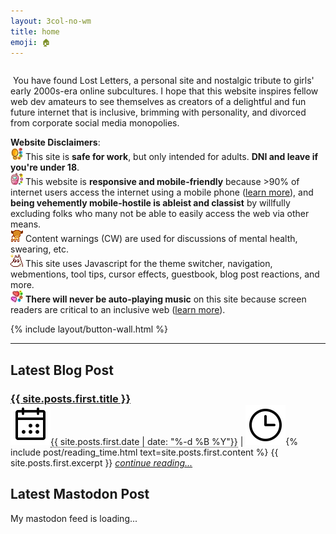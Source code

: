 ```yaml
---
layout: 3col-no-wm
title: home
emoji: 🏠
---
```


<article>
    <div style="display: inline-block;">
        <p>
            <img class="theme-image"/>
            You have found Lost Letters, a personal site and nostalgic tribute to girls' early 2000s-era online subcultures. I hope that this website inspires fellow web dev amateurs to see themselves as creators of a delightful and fun future internet that is inclusive, brimming with personality, and divorced from corporate social media monopolies.
        </p>
        <p>
            <b title="last updated: 2023-10-22">Website Disclaimers</b>: 
            <br>
            <img src="/graphics/toy/emoticons/warning-watercolor.gif" alt=""> This site is <b>safe for work</b>, but only intended for adults. <b>DNI and leave if you're under 18</b>.
            <br>
            <img src="/graphics/toy/emoticons/cellphone-watercolor.gif" alt=""> This website is <b>responsive and mobile-friendly</b> because >90% of internet users access the internet using a mobile phone (<a target="_blank" href="https://explodingtopics.com/blog/mobile-internet-traffic#percentage-of-mobile-traffic">learn more</a>), and <b>being vehemently mobile-hostile is ableist and classist</b> by willfully excluding folks who many not be able to easily access the web via other means.
            <br>
            <img src="/graphics/toy/emoticons/alert-deer.gif" alt=""> Content warnings (CW) are used for discussions of mental health, swearing, etc.
            <br>
            <img src="/graphics/toy/emoticons/distracted-moomin.gif" alt=""> This site uses Javascript for the theme switcher, navigation, webmentions, tool tips, cursor effects, guestbook, blog post reactions, and more.
            <br>
            <img src="/graphics/toy/emoticons/hearts-2-watercolor.gif" alt=""> <b>There will never be auto-playing music</b> on this site because screen readers are critical to an inclusive web (<a target="_blank" href="https://accessibility.its.uconn.edu/auto-playing-media-and-multimedia/">learn more</a>).
        </p>
    </div>
</article>
<div class="buttons-index">
    {% include layout/button-wall.html %}
</div>
<hr>
<div class="col-wrapper">
    <div class="two-col">
        <div id="latest-blog">
            <img class="theme-stamp" align="right" style="margin: 0 20px;">
            <article>
                <h2>Latest Blog Post</h2>
                <h3 style="margin-bottom: 0;"><a href="{{ site.posts.first.url }}">{{ site.posts.first.title }}</a></h3>
                <img class="index-svg" src="/graphics/phosphoricons/calendar-dots.svg"><text style="border-bottom: 1px dotted;">{{ site.posts.first.date | date: "%-d %B %Y"}}</text> | <img class="index-svg" src="/graphics/phosphoricons/clock.svg">{% include post/reading_time.html text=site.posts.first.content %}
                {{ site.posts.first.excerpt }} <i><a href="{{ site.posts.first.url }}">continue reading...</a></i>
            </article>
        </div>
        <div id="mastofeed">
            <article>
                <div id="mastodon_timeline">
                    <h1>Latest Mastodon Post</h1>
                    <p>My mastodon feed is loading...</p>
                </div>
            </article>
        </div>
    </div>
</div>
